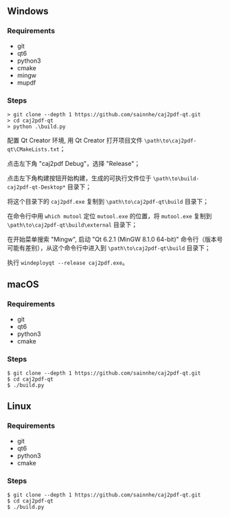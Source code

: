 ## Windows

### Requirements

- git
- qt6
- python3
- cmake
- mingw
- mupdf

### Steps

```shell
> git clone --depth 1 https://github.com/sainnhe/caj2pdf-qt.git
> cd caj2pdf-qt
> python .\build.py
```

配置 Qt Creator 环境, 用 Qt Creator 打开项目文件 `\path\to\caj2pdf-qt\CMakeLists.txt`；

点击左下角 "caj2pdf Debug"，选择 "Release"；

点击左下角构建按钮开始构建，生成的可执行文件位于 `\path\to\build-caj2pdf-qt-Desktop*` 目录下；

将这个目录下的 `caj2pdf.exe` 复制到 `\path\to\caj2pdf-qt\build` 目录下；

在命令行中用 `which mutool` 定位 `mutool.exe` 的位置，将 `mutool.exe` 复制到 `\path\to\caj2pdf-qt\build\external` 目录下；

在开始菜单搜索 "Mingw", 启动 "Qt 6.2.1 (MinGW 8.1.0 64-bit)" 命令行（版本号可能有差别），从这个命令行中进入到 `\path\to\caj2pdf-qt\build` 目录下；

执行 `windeployqt --release caj2pdf.exe`。

## macOS

### Requirements

- git
- qt6
- python3
- cmake

### Steps

```shell
$ git clone --depth 1 https://github.com/sainnhe/caj2pdf-qt.git
$ cd caj2pdf-qt
$ ./build.py
```

## Linux

### Requirements

- git
- qt6
- python3
- cmake

### Steps

```shell
$ git clone --depth 1 https://github.com/sainnhe/caj2pdf-qt.git
$ cd caj2pdf-qt
$ ./build.py
```

